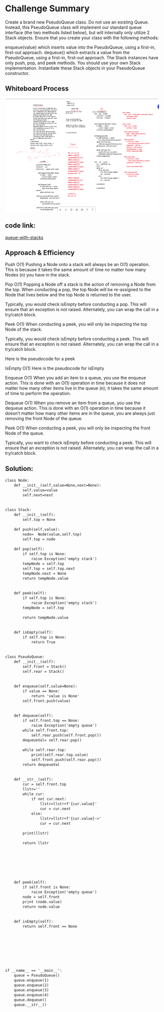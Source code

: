 # Challenge Summary
Create a brand new PseudoQueue class. Do not use an existing Queue. Instead, this PseudoQueue class will implement our standard queue interface (the two methods listed below), but will internally only utilize 2 Stack objects. Ensure that you create your class with the following methods:

enqueue(value) which inserts value into the PseudoQueue, using a first-in, first-out approach.
dequeue() which extracts a value from the PseudoQueue, using a first-in, first-out approach.
The Stack instances have only push, pop, and peek methods. You should use your own Stack implementation. Instantiate these Stack objects in your PseudoQueue constructor.

## Whiteboard Process
![queue-with-stacks](./queue-with-stacks.png)

## code link:
[queue-with-stacks](https://github.com/Obada-gh/data-structures-and-algorithms-401/blob/main/challenges/queue_with_stacks/queue_with_stacks/queue_with_stacks.py)

## Approach & Efficiency
Push O(1) Pushing a Node onto a stack will always be an O(1) operation. This is because it takes the same amount of time no matter how many Nodes (n) you have in the stack.

Pop O(1) Popping a Node off a stack is the action of removing a Node from the top. When conducting a pop, the top Node will be re-assigned to the Node that lives below and the top Node is returned to the user.

Typically, you would check isEmpty before conducting a pop. This will ensure that an exception is not raised. Alternately, you can wrap the call in a try/catch block.

Peek O(1) When conducting a peek, you will only be inspecting the top Node of the stack.

Typically, you would check isEmpty before conducting a peek. This will ensure that an exception is not raised. Alternately, you can wrap the call in a try/catch block.

Here is the pseudocode for a peek

IsEmpty O(1) Here is the pseudocode for isEmpty

Enqueue O(1) When you add an item to a queue, you use the enqueue action. This is done with an O(1) operation in time because it does not matter how many other items live in the queue (n); it takes the same amount of time to perform the operation.

Dequeue O(1) When you remove an item from a queue, you use the dequeue action. This is done with an O(1) operation in time because it doesn’t matter how many other items are in the queue, you are always just removing the front Node of the queue.

Peek O(1) When conducting a peek, you will only be inspecting the front Node of the queue.

Typically, you want to check isEmpty before conducting a peek. This will ensure that an exception is not raised. Alternately, you can wrap the call in a try/catch block.

## Solution:
```
class Node:
    def __init__(self,value=None,next=None):
        self.value=value
        self.next=next


class Stack:
    def __init__(self):
        self.top = None

    def push(self,value):
        node=  Node(value,self.top)
        self.top = node

    def pop(self):
        if self.top is None:
            raise Exception('empty stack')
        tempNode = self.top
        self.top = self.top.next
        tempNode.next = None
        return tempNode.value


    def peek(self):
        if self.top is None:
            raise Exception('empty stack')
        tempNode = self.top
        
        return tempNode.value

    
    def isEmpty(self):
        if self.top is None:
            return True

    
class PseudoQueue:
    def __init__(self):
        self.front = Stack()
        self.rear = Stack()
        

    def enqueue(self,value=None):
        if value == None:
            return 'value is None'
        self.front.push(value)


    def dequeue(self):
        if self.front.top == None:
            raise Exception('empty queue')
        while self.front.top:
            self.rear.push(self.front.pop())
        dequeueVal= self.rear.pop()

        while self.rear.top:
            print(self.rear.top.value)
            self.front.push(self.rear.pop())
        return dequeueVal

    
    def __str__(self):
        cur = self.front.top
        llstr=''
        while cur:
            if not cur.next:
                llstr=llstr+f'{cur.value}'
                cur = cur.next
            else:
                llstr=llstr+f'{cur.value}->'
                cur = cur.next
            
        print(llstr)

        return llstr

    

        
  


    def peek(self):
        if self.front is None:
            raise Exception('empty queue')
        node = self.front
        print (node.value)
        return node.value

    
    def isEmpty(self):
        return self.front == None








if __name__ == '__main__':
    queue = PseudoQueue()
    queue.enqueue(1)
    queue.enqueue(2)
    queue.enqueue(3)
    queue.enqueue(4)
    queue.dequeue()
    queue.__str__()

```